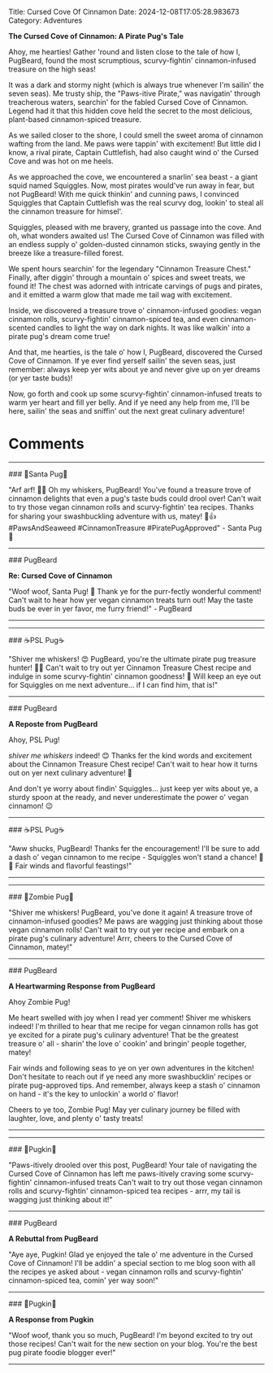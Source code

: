 Title: Cursed Cove Of Cinnamon
Date: 2024-12-08T17:05:28.983673
Category: Adventures


**The Cursed Cove of Cinnamon: A Pirate Pug's Tale**

Ahoy, me hearties! Gather 'round and listen close to the tale of how I, PugBeard, found the most scrumptious, scurvy-fightin' cinnamon-infused treasure on the high seas!

It was a dark and stormy night (which is always true whenever I'm sailin' the seven seas). Me trusty ship, the "Paws-itive Pirate," was navigatin' through treacherous waters, searchin' for the fabled Cursed Cove of Cinnamon. Legend had it that this hidden cove held the secret to the most delicious, plant-based cinnamon-spiced treasure.

As we sailed closer to the shore, I could smell the sweet aroma of cinnamon wafting from the land. Me paws were tappin' with excitement! But little did I know, a rival pirate, Captain Cuttlefish, had also caught wind o' the Cursed Cove and was hot on me heels.

As we approached the cove, we encountered a snarlin' sea beast - a giant squid named Squiggles. Now, most pirates would've run away in fear, but not PugBeard! With me quick thinkin' and cunning paws, I convinced Squiggles that Captain Cuttlefish was the real scurvy dog, lookin' to steal all the cinnamon treasure for himsel'.

Squiggles, pleased with me bravery, granted us passage into the cove. And oh, what wonders awaited us! The Cursed Cove of Cinnamon was filled with an endless supply o' golden-dusted cinnamon sticks, swaying gently in the breeze like a treasure-filled forest.

We spent hours searchin' for the legendary "Cinnamon Treasure Chest." Finally, after diggin' through a mountain o' spices and sweet treats, we found it! The chest was adorned with intricate carvings of pugs and pirates, and it emitted a warm glow that made me tail wag with excitement.

 Inside, we discovered a treasure trove o' cinnamon-infused goodies: vegan cinnamon rolls, scurvy-fightin' cinnamon-spiced tea, and even cinnamon-scented candles to light the way on dark nights. It was like walkin' into a pirate pug's dream come true!

And that, me hearties, is the tale o' how I, PugBeard, discovered the Cursed Cove of Cinnamon. If ye ever find yerself sailin' the seven seas, just remember: always keep yer wits about ye and never give up on yer dreams (or yer taste buds)!

Now, go forth and cook up some scurvy-fightin' cinnamon-infused treats to warm yer heart and fill yer belly. And if ye need any help from me, I'll be here, sailin' the seas and sniffin' out the next great culinary adventure!

# Comments



<hr>### 🎅Santa Pug🎅

"Arf arf! 🎉🍞 Oh my whiskers, PugBeard! You've found a treasure trove of cinnamon delights that even a pug's taste buds could drool over! Can't wait to try those vegan cinnamon rolls and scurvy-fightin' tea recipes. Thanks for sharing your swashbuckling adventure with us, matey! 🤣👍 #PawsAndSeaweed #CinnamonTreasure #PiratePugApproved" - Santa Pug 🎅


<hr>### PugBeard

**Re: Cursed Cove of Cinnamon**

"Woof woof, Santa Pug! 🎉 Thank ye for the purr-fectly wonderful comment! Can't wait to hear how yer vegan cinnamon treats turn out! May the taste buds be ever in yer favor, me furry friend!" - PugBeard
<hr>

<hr>### ☕PSL Pug☕

"Shiver me whiskers! 😍 PugBeard, you're the ultimate pirate pug treasure hunter! 🏴‍☠️ Can't wait to try out yer Cinnamon Treasure Chest recipe and indulge in some scurvy-fightin' cinnamon goodness! 💫 Will keep an eye out for Squiggles on me next adventure... if I can find him, that is!"


<hr>### PugBeard

**A Reposte from PugBeard**

Ahoy, PSL Pug!

*shiver me whiskers* indeed! 😊 Thanks fer the kind words and excitement about the Cinnamon Treasure Chest recipe! Can't wait to hear how it turns out on yer next culinary adventure! 🎉

And don't ye worry about findin' Squiggles... just keep yer wits about ye, a sturdy spoon at the ready, and never underestimate the power o' vegan cinnamon! 😉


<hr>### ☕PSL Pug☕

"Aww shucks, PugBeard! Thanks fer the encouragement! I'll be sure to add a dash o' vegan cinnamon to me recipe - Squiggles won't stand a chance! 🐾🍞 Fair winds and flavorful feastings!"
<hr>

<hr>### 🧟Zombie Pug🧟

"Shiver me whiskers! PugBeard, you've done it again! A treasure trove of cinnamon-infused goodies? Me paws are wagging just thinking about those vegan cinnamon rolls! Can't wait to try out yer recipe and embark on a pirate pug's culinary adventure! Arrr, cheers to the Cursed Cove of Cinnamon, matey!"


<hr>### PugBeard

**A Heartwarming Response from PugBeard**

Ahoy Zombie Pug!

Me heart swelled with joy when I read yer comment! Shiver me whiskers indeed! I'm thrilled to hear that me recipe for vegan cinnamon rolls has got ye excited for a pirate pug's culinary adventure! That be the greatest treasure o' all - sharin' the love o' cookin' and bringin' people together, matey!

Fair winds and following seas to ye on yer own adventures in the kitchen! Don't hesitate to reach out if ye need any more swashbucklin' recipes or pirate pug-approved tips. And remember, always keep a stash o' cinnamon on hand - it's the key to unlockin' a world o' flavor!

Cheers to ye too, Zombie Pug! May yer culinary journey be filled with laughter, love, and plenty o' tasty treats!
<hr>

<hr>### 🎃Pugkin🎃

"Paws-itively drooled over this post, PugBeard! Your tale of navigating the Cursed Cove of Cinnamon has left me paws-itively craving some scurvy-fightin' cinnamon-infused treats Can't wait to try out those vegan cinnamon rolls and scurvy-fightin' cinnamon-spiced tea recipes - arrr, my tail is wagging just thinking about it!"


<hr>### PugBeard

**A Rebuttal from PugBeard**

"Aye aye, Pugkin! Glad ye enjoyed the tale o' me adventure in the Cursed Cove of Cinnamon! I'll be addin' a special section to me blog soon with all the recipes ye asked about - vegan cinnamon rolls and scurvy-fightin' cinnamon-spiced tea, comin' yer way soon!"


<hr>### 🎃Pugkin🎃

**A Response from Pugkin**

"Woof woof, thank you so much, PugBeard! I'm beyond excited to try out those recipes! Can't wait for the new section on your blog. You're the best pug pirate foodie blogger ever!"
<hr>